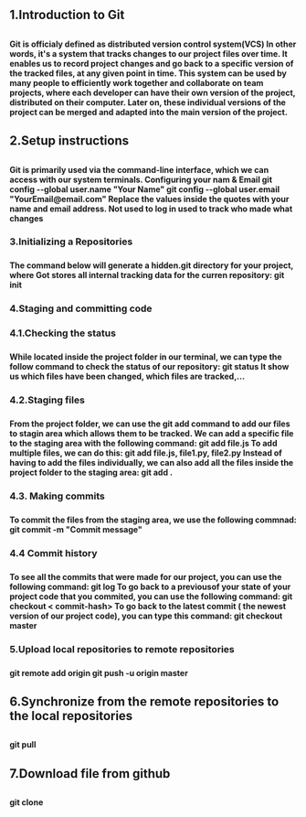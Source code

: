 <h2>1.Introduction to Git<h2>
    <h4>Git is officialy defined as distributed version control system(VCS)
    In other words, it's a system that tracks changes to our project files over time.
    It enables us to record project changes and go back to a specific version of the tracked
    files, at any given point in time. This system can be used by many people to efficiently 
    work together and collaborate on team projects, where each developer can have their own
    version of the project, distributed on their computer. Later on, these individual 
    versions of the project can be merged and adapted into the main version of the project.<h4>
<h2>2.Setup instructions<h2>
    <h4>Git is primarily used via the command-line interface, which we can access with our
    system terminals.
    Configuring your nam & Email
        git config --global user.name "Your Name"
        git config --global user.email "YourEmail@email.com"
    Replace the values inside the quotes with your name and email address.
    Not used to log in
    used to track who made what changes<h4> 
    
<h3>3.Initializing a Repositories<h3>
    <h4>The command below will generate a hidden.git directory for your project, where Got 
    stores all internal tracking data for the curren repository: 
        git init<h4>
<h3>4.Staging and committing code<h3>
<h3>4.1.Checking the status<h3>
    <h4>While located inside the project folder in our terminal, we can type the follow command
    to check the status of our repository:
        git status
    It show us which files have been changed, which files are tracked,...<h4>
<h3>4.2.Staging files<h3>
    <h4>From the project folder, we can use the git add command to add our files to stagin
    area which allows them to be tracked.
    We can add a specific file to the staging area with the following command:
        git add file.js
    To add multiple files, we can do this:
        git add file.js, file1.py, file2.py
    Instead of having to add the files individually, we can also add all the files inside
    the project folder to the staging area:
       git add .<h4>
<h3>4.3. Making commits<h3>
    <h4>To commit the files from the staging area, we use the following commnad:
        git commit -m "Commit message"<h4>
<h3>4.4 Commit history<h3>
    <h4>To see all the commits that were made for our project, you can use the following
    command:
        git log
    To go back to a previousof your state of your project code that you commited, you can
    use the following command:
        git checkout < commit-hash>
    To go back to the latest commit ( the newest version of our project code), you can
    type this command:
        git checkout master<h4>
<h3>5.Upload local repositories to remote repositories<h3>
    <h4>git remote add origin <path-git>
    git push -u origin master<h4>
<h2>6.Synchronize from the remote repositories to the local repositories<h2>
    <h4>git pull<h4>
<h2>7.Download file from github<h2>
    <h4>git clone <path-git><h4>